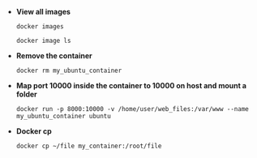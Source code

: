 - **View all images**

    `docker images`

    `docker image ls`

- **Remove the container**

    `docker rm my_ubuntu_container` 

- **Map port 10000 inside the container to 10000 on host and mount a folder**

    `docker run -p 8000:10000 -v /home/user/web_files:/var/www --name my_ubuntu_container ubuntu`

- **Docker cp**

    `docker cp ~/file my_container:/root/file`